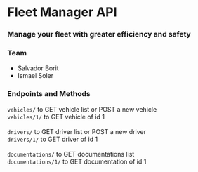 # Fleet Manager API

<h3>Manage your fleet with greater efficiency and safety</h3>

### Team

<ul>
	<li>Salvador Borit</li>
	<li>Ismael Soler</li>
</ul>

### Endpoints and Methods

`vehicles/` to GET vehicle list or POST a new vehicle<br>
`vehicles/1/` to GET vehicle of id 1<br>
<br>
`drivers/` to GET driver list or POST a new driver<br>
`drivers/1/` to GET driver of id 1<br>
<br>
`documentations/` to GET documentations list<br>
`documentations/1/` to GET documentation of id 1<br>
